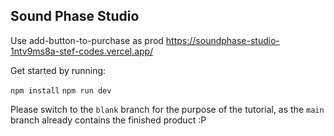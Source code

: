 ## Sound Phase Studio

Use add-button-to-purchase as prod https://soundphase-studio-1ntv9ms8a-stef-codes.vercel.app/

Get started by running:

`npm install`
`npm run dev`

Please switch to the `blank` branch for the purpose of the tutorial, as the `main` branch already contains the finished product :P
